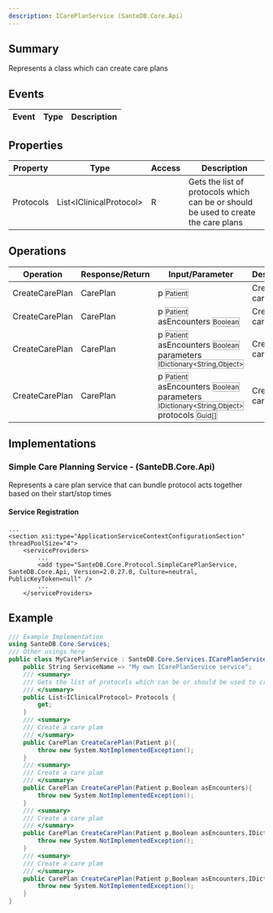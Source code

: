 ```yaml
---
description: ICarePlanService (SanteDB.Core.Api)
---
```


## Summary
Represents a class which can create care plans

## Events

|Event|Type|Description|
|-|-|-|

## Properties

|Property|Type|Access|Description|
|-|-|-|-|
|Protocols|List&lt;IClinicalProtocol>|R|Gets the list of protocols which can be or should be used to create the care plans|

## Operations

|Operation|Response/Return|Input/Parameter|Description|
|-|-|-|-|
|CreateCarePlan|CarePlan|p <small style='border:solid 1px #aaa'>Patient</small>|Create a care plam|
|CreateCarePlan|CarePlan|p <small style='border:solid 1px #aaa'>Patient</small><br/>asEncounters <small style='border:solid 1px #aaa'>Boolean</small>|Create a care plam|
|CreateCarePlan|CarePlan|p <small style='border:solid 1px #aaa'>Patient</small><br/>asEncounters <small style='border:solid 1px #aaa'>Boolean</small><br/>parameters <small style='border:solid 1px #aaa'>IDictionary<String,Object></small>|Create a care plam|
|CreateCarePlan|CarePlan|p <small style='border:solid 1px #aaa'>Patient</small><br/>asEncounters <small style='border:solid 1px #aaa'>Boolean</small><br/>parameters <small style='border:solid 1px #aaa'>IDictionary<String,Object></small><br/>protocols <small style='border:solid 1px #aaa'>Guid[]</small>|Create a care plam|

## Implementations


### Simple Care Planning Service - (SanteDB.Core.Api)
Represents a care plan service that can bundle protocol acts together 
            based on their start/stop times

#### Service Registration
```markup
...
<section xsi:type="ApplicationServiceContextConfigurationSection" threadPoolSize="4">
	<serviceProviders>
		...
		<add type="SanteDB.Core.Protocol.SimpleCarePlanService, SanteDB.Core.Api, Version=2.0.27.0, Culture=neutral, PublicKeyToken=null" />
		...
	</serviceProviders>
```
## Example
```csharp
/// Example Implementation
using SanteDB.Core.Services;
/// Other usings here
public class MyCarePlanService : SanteDB.Core.Services.ICarePlanService { 
	public String ServiceName => "My own ICarePlanService service";
	/// <summary>
	/// Gets the list of protocols which can be or should be used to create the care plans
	/// </summary>
	public List<IClinicalProtocol> Protocols {
		get;
	}
	/// <summary>
	/// Create a care plam
	/// </summary>
	public CarePlan CreateCarePlan(Patient p){
		throw new System.NotImplementedException();
	}
	/// <summary>
	/// Create a care plam
	/// </summary>
	public CarePlan CreateCarePlan(Patient p,Boolean asEncounters){
		throw new System.NotImplementedException();
	}
	/// <summary>
	/// Create a care plam
	/// </summary>
	public CarePlan CreateCarePlan(Patient p,Boolean asEncounters,IDictionary<String,Object> parameters){
		throw new System.NotImplementedException();
	}
	/// <summary>
	/// Create a care plam
	/// </summary>
	public CarePlan CreateCarePlan(Patient p,Boolean asEncounters,IDictionary<String,Object> parameters,Guid[] protocols){
		throw new System.NotImplementedException();
	}
}
```
